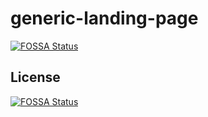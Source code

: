# generic-landing-page
[![FOSSA Status](https://app.fossa.com/api/projects/git%2Bgithub.com%2Fivuorinen%2Fgeneric-landing-page.svg?type=shield)](https://app.fossa.com/projects/git%2Bgithub.com%2Fivuorinen%2Fgeneric-landing-page?ref=badge_shield)



## License
[![FOSSA Status](https://app.fossa.com/api/projects/git%2Bgithub.com%2Fivuorinen%2Fgeneric-landing-page.svg?type=large)](https://app.fossa.com/projects/git%2Bgithub.com%2Fivuorinen%2Fgeneric-landing-page?ref=badge_large)